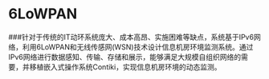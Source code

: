 # 6LoWPAN
###针对于传统的IT动环系统庞大、成本高昂、实施困难等缺点，系统基于IPv6网络，利用6LoWPAN和无线传感网(WSN)技术设计信息机房环境监测系统。通过IPv6网络进行数据感知、传输、存储和展示，能够满足大规模自组织网络的需要，并移植嵌入式操作系统Contiki，实现信息机房环境的动态监测。
